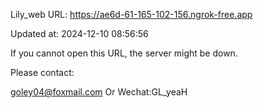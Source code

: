 Lily_web URL: https://ae6d-61-165-102-156.ngrok-free.app

Updated at: 2024-12-10 08:56:56

If you cannot open this URL, the server might be down.

Please contact: 

goley04@foxmail.com Or Wechat:GL_yeaH